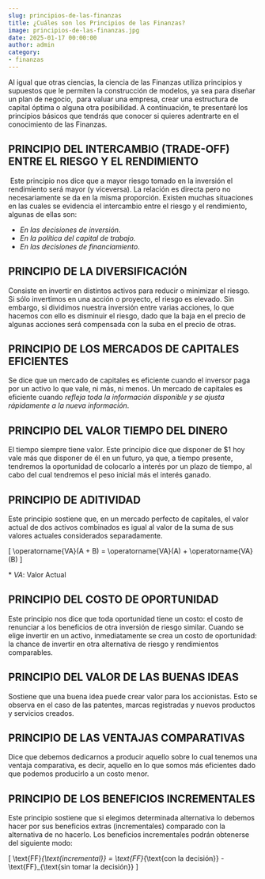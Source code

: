 ```yaml
---
slug: principios-de-las-finanzas
title: ¿Cuáles son los Principios de las Finanzas?
image: principios-de-las-finanzas.jpg
date: 2025-01-17 00:00:00
author: admin
category:
- finanzas
---
```


Al igual que otras ciencias, la ciencia de las Finanzas utiliza principios y supuestos que le permiten la construcción de modelos, ya sea para diseñar un plan de negocio,  para valuar una empresa, crear una estructura de capital óptima o alguna otra posibilidad. A continuación, te presentaré los principios básicos que tendrás que conocer si quieres adentrarte en el conocimiento de las Finanzas.

## PRINCIPIO DEL INTERCAMBIO (TRADE-OFF) ENTRE EL RIESGO Y EL RENDIMIENTO

 Este principio nos dice que a mayor riesgo tomado en la inversión el rendimiento será mayor (y viceversa). La relación es directa pero no necesariamente se da en la misma proporción. Existen muchas situaciones en las cuales se evidencia el intercambio entre el riesgo y el rendimiento, algunas de ellas son:

- _En las decisiones de inversión_.
- _En la política del capital de trabajo._
- _En las decisiones de financiamiento_.

## PRINCIPIO DE LA DIVERSIFICACIÓN

Consiste en invertir en distintos activos para reducir o minimizar el riesgo. Si sólo invertimos en una acción o proyecto, el riesgo es elevado. Sin embargo, si dividimos nuestra inversión entre varias acciones, lo que hacemos con ello es disminuir el riesgo, dado que la baja en el precio de algunas acciones será compensada con la suba en el precio de otras.

## PRINCIPIO DE LOS MERCADOS DE CAPITALES EFICIENTES

Se dice que un mercado de capitales es eficiente cuando el inversor paga por un activo lo que vale, ni más, ni menos. Un mercado de capitales es eficiente cuando _refleja toda la información disponible y se ajusta rápidamente a la nueva información_.

## PRINCIPIO DEL VALOR TIEMPO DEL DINERO

El tiempo siempre tiene valor. Este principio dice que disponer de $1 hoy vale más que disponer de él en un futuro, ya que, a tiempo presente, tendremos la oportunidad de colocarlo a interés por un plazo de tiempo, al cabo del cual tendremos el peso inicial más el interés ganado.

## PRINCIPIO DE ADITIVIDAD

Este principio sostiene que, en un mercado perfecto de capitales, el valor actual de dos activos combinados es igual al valor de la suma de sus valores actuales considerados separadamente.

\[
\operatorname{VA}(A + B) = \operatorname{VA}(A) + \operatorname{VA}(B)
\]

\* _VA_: Valor Actual

## PRINCIPIO DEL COSTO DE OPORTUNIDAD

Este principio nos dice que toda oportunidad tiene un costo: el costo de renunciar a los beneficios de otra inversión de riesgo similar. Cuando se elige invertir en un activo, inmediatamente se crea un costo de oportunidad: la chance de invertir en otra alternativa de riesgo y rendimientos comparables.

## PRINCIPIO DEL VALOR DE LAS BUENAS IDEAS

Sostiene que una buena idea puede crear valor para los accionistas. Esto se observa en el caso de las patentes, marcas registradas y nuevos productos y servicios creados.

## PRINCIPIO DE LAS VENTAJAS COMPARATIVAS

Dice que debemos dedicarnos a producir aquello sobre lo cual tenemos una ventaja comparativa, es decir, aquello en lo que somos más eficientes dado que podemos producirlo a un costo menor.

## PRINCIPIO DE LOS BENEFICIOS INCREMENTALES

Este principio sostiene que si elegimos determinada alternativa lo debemos hacer por sus beneficios extras (incrementales) comparado con la alternativa de no hacerlo. Los beneficios incrementales podrán obtenerse del siguiente modo:

\[
\text{FF}_{\text{incremental}} = \text{FF}_{\text{con la decisión}} - \text{FF}_{\text{sin tomar la decisión}}
\]
